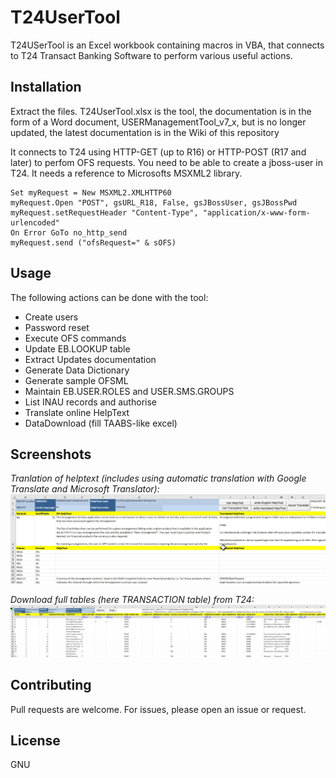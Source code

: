 # T24UserTool

T24USerTool is an Excel workbook containing macros in VBA, that connects to T24 Transact Banking Software to perform various useful actions.

## Installation
Extract the files. T24UserTool.xlsx is the tool, the documentation is in the form of a Word document, USERManagementTool_v7_x, but is no longer updated, the latest documentation is in the Wiki of this repository

It connects to T24 using HTTP-GET (up to R16) or HTTP-POST (R17 and later) to perfom OFS requests.
You need to be able to create a jboss-user in T24.
It needs a reference to Microsofts MSXML2 library.

```VBA
Set myRequest = New MSXML2.XMLHTTP60
myRequest.Open "POST", gsURL_R18, False, gsJBossUser, gsJBossPwd
myRequest.setRequestHeader "Content-Type", "application/x-www-form-urlencoded"
On Error GoTo no_http_send
myRequest.send ("ofsRequest=" & sOFS)
```

## Usage

The following actions can be done with the tool:
* Create users
* Password reset
* Execute OFS commands
* Update EB.LOOKUP table
* Extract Updates documentation
* Generate Data Dictionary
* Generate sample OFSML
* Maintain EB.USER.ROLES and USER.SMS.GROUPS
* List INAU records and authorise
* Translate online HelpText
* DataDownload (fill TAABS-like excel)

## Screenshots
*Tranlation of helptext (includes using automatic translation with Google Translate and Microsoft Translator):*
![screenshot helptext translation](/images/HelpTextTranslate.jpg)

*Download full tables (here TRANSACTION table) from T24:*
![screenshot Data download](/images/DownloadData.jpg)

## Contributing
Pull requests are welcome. 
For issues, please open an issue or request.

## License
GNU
